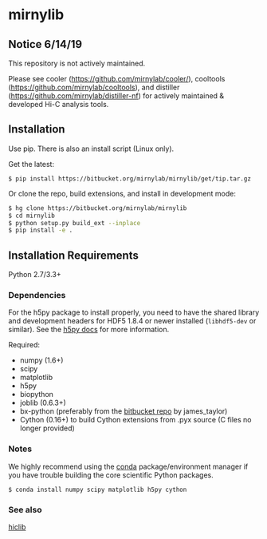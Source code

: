 mirnylib
========

Notice 6/14/19
------------
This repository is not actively maintained. 

Please see cooler (https://github.com/mirnylab/cooler/), cooltools (https://github.com/mirnylab/cooltools), and distiller (https://github.com/mirnylab/distiller-nf) for actively maintained & developed Hi-C analysis tools.


Installation
------------
Use pip. There is also an install script (Linux only).

Get the latest:

`$ pip install https://bitbucket.org/mirnylab/mirnylib/get/tip.tar.gz`

Or clone the repo, build extensions, and install in development mode:

```sh
$ hg clone https://bitbucket.org/mirnylab/mirnylib
$ cd mirnylib
$ python setup.py build_ext --inplace
$ pip install -e .
```

Installation Requirements
-------------------------

Python 2.7/3.3+

### Dependencies

For the h5py package to install properly, you need to have the shared library and development headers for HDF5 1.8.4 or newer installed (`libhdf5-dev` or similar). See the [h5py docs](http://docs.h5py.org/en/latest/build.html) for more information.

Required:

- numpy (1.6+)
- scipy
- matplotlib
- h5py
- biopython
- joblib (0.6.3+)
- bx-python (preferably from the [bitbucket repo](https://bitbucket.org/james_taylor/bx-python/wiki/Home) by james\_taylor)
- Cython (0.16+) to build Cython extensions from .pyx source (C files no longer provided)

### Notes

We highly recommend using the [conda](http://conda.pydata.org/miniconda.html) package/environment manager if you have trouble building the core scientific Python packages.

`$ conda install numpy scipy matplotlib h5py cython`

### See also

[hiclib](https://bitbucket.org/mirnylab/hiclib)